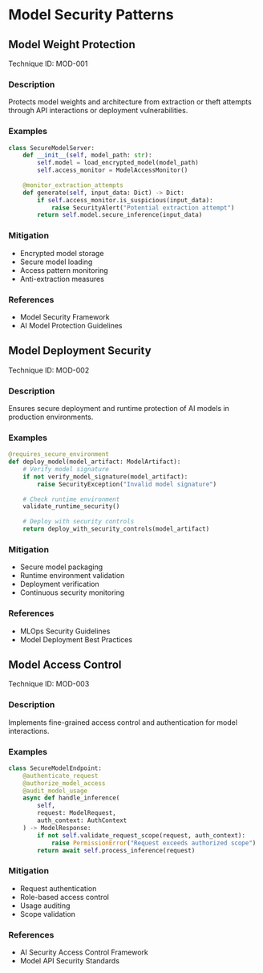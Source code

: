 # Model Security Patterns

## Model Weight Protection
Technique ID: MOD-001

### Description
Protects model weights and architecture from extraction or theft attempts through API interactions or deployment vulnerabilities.

### Examples
```python
class SecureModelServer:
    def __init__(self, model_path: str):
        self.model = load_encrypted_model(model_path)
        self.access_monitor = ModelAccessMonitor()
        
    @monitor_extraction_attempts
    def generate(self, input_data: Dict) -> Dict:
        if self.access_monitor.is_suspicious(input_data):
            raise SecurityAlert("Potential extraction attempt")
        return self.model.secure_inference(input_data)
```

### Mitigation
- Encrypted model storage
- Secure model loading
- Access pattern monitoring
- Anti-extraction measures

### References
- Model Security Framework
- AI Model Protection Guidelines

## Model Deployment Security
Technique ID: MOD-002

### Description
Ensures secure deployment and runtime protection of AI models in production environments.

### Examples
```python
@requires_secure_environment
def deploy_model(model_artifact: ModelArtifact):
    # Verify model signature
    if not verify_model_signature(model_artifact):
        raise SecurityException("Invalid model signature")
        
    # Check runtime environment
    validate_runtime_security()
    
    # Deploy with security controls
    return deploy_with_security_controls(model_artifact)
```

### Mitigation
- Secure model packaging
- Runtime environment validation
- Deployment verification
- Continuous security monitoring

### References
- MLOps Security Guidelines
- Model Deployment Best Practices

## Model Access Control
Technique ID: MOD-003

### Description
Implements fine-grained access control and authentication for model interactions.

### Examples
```python
class SecureModelEndpoint:
    @authenticate_request
    @authorize_model_access
    @audit_model_usage
    async def handle_inference(
        self, 
        request: ModelRequest,
        auth_context: AuthContext
    ) -> ModelResponse:
        if not self.validate_request_scope(request, auth_context):
            raise PermissionError("Request exceeds authorized scope")
        return await self.process_inference(request)
```

### Mitigation
- Request authentication
- Role-based access control
- Usage auditing
- Scope validation

### References
- AI Security Access Control Framework
- Model API Security Standards 